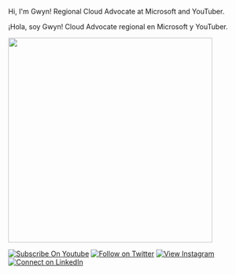<!--
**madebygps/madebygps** is a ✨ _special_ ✨ repository because its `README.md` (this file) appears on your GitHub profile.
-->

Hi, I'm Gwyn! Regional Cloud Advocate at Microsoft and YouTuber. 

¡Hola, soy Gwyn! Cloud Advocate regional en Microsoft y YouTuber.

<img src="https://raw.githubusercontent.com/madebygps/madebygps/main/croppped.gif" width="415px">

[![Subscribe On Youtube](https://img.shields.io/badge/Subscribe-red?style=for-the-badge&logo=youtube&logoColor=white)](https://www.youtube.com/channel/UCbjgKwnWnGG7sKCPTRgrFcw)
[![Follow on Twitter](https://img.shields.io/badge/Follow-%231DA1F2?style=for-the-badge&logo=twitter&logoColor=white)](https://twitter.com/madebygps)
[![View Instagram](https://img.shields.io/badge/view-%23E4405F.svg?&style=for-the-badge&logo=instagram&logoColor=white)](https://www.instagram.com/madebygps/)
[![Connect on LinkedIn](https://img.shields.io/badge/connect-%230077B5.svg?&style=for-the-badge&logo=linkedin)](https://www.linkedin.com/in/gwyneth-pena/)
<br />

